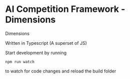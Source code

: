 # AI Competition Framework - Dimensions

Dimensions

Written in Typescript (A superset of JS)

Start development by running

```
npm run watch
```

to watch for code changes and reload the build folder